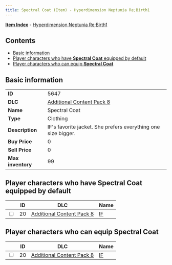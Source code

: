 ```yaml
---
title: Spectral Coat (Item) - Hyperdimension Neptunia Re;Birth1
---
```


[**Item Index**](/neptunia/rb1/item/index.html) - [Hyperdimension Neptunia Re;Birth1](/neptunia/rb1)

## Contents

- [Basic information](#basic-information)
- [Player characters who have **Spectral Coat** equipped by default](#player-characters-who-have-spectral-coat-equipped-by-default)
- [Player characters who can equip **Spectral Coat**](#player-characters-who-can-equip-spectral-coat)

## Basic information

|   |   |
| -- | -- |
| **ID** | 5647 |
| **DLC** | [Additional Content Pack 8](/neptunia/rb1/dlc/17-pack8.html) |
| **Name** | Spectral Coat |
| **Type** | Clothing |
| **Description** | IF's favorite jacket. She prefers everything one size bigger. |
| **Buy Price** | 0 |
| **Sell Price** | 0 |
| **Max inventory** | 99 |


## Player characters who have **Spectral Coat** equipped by default

|    | ID | DLC | Name |
| -- | -- | --- | ---- |
| <input type="checkbox" id="rb1-player-17-20" class="trackbox" /> | 20 | [Additional Content Pack 8](/neptunia/rb1/dlc/17-pack8.html) | [IF](/neptunia/rb1/player/17-20-if.html) |


## Player characters who can equip **Spectral Coat**

|    | ID | DLC | Name |
| -- | -- | --- | ---- |
| <input type="checkbox" id="rb1-player-17-20" class="trackbox" /> | 20 | [Additional Content Pack 8](/neptunia/rb1/dlc/17-pack8.html) | [IF](/neptunia/rb1/player/17-20-if.html) |
